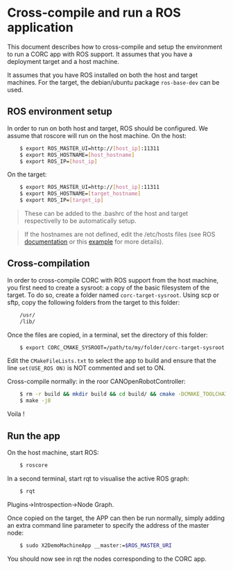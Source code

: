 # Cross-compile and run a ROS application

This document describes how to cross-compile and setup the environment to run a CORC app with ROS support. It assumes that you have a deployment target and a host machine.

It assumes that you have ROS installed on both the host and target machines. For the target, the debian/ubuntu package `ros-base-dev` can be used.

## ROS environment setup
In order to run on both host and target, ROS should be configured. We assume that roscore will run on the host machine.
On the host:
```bash
	$ export ROS_MASTER_UI=http://[host_ip]:11311
	$ export ROS_HOSTNAME=[host_hostname]
	$ export ROS_IP=[host_ip]
```
On the target:
```bash
	$ export ROS_MASTER_UI=http://[host_ip]:11311
	$ export ROS_HOSTNAME=[target_hostname]
	$ export ROS_IP=[target_ip]
```
>These can be added to the .bashrc of the host and target respectivelly to be automatically setup.

>If the hostnames are not defined, edit the /etc/hosts files (see ROS [documentation](http://wiki.ros.org/ROS/Tutorials/MultipleRemoteMachines) or this [example](https://github.com/mktk1117/six_wheel_robot/wiki/Communication-between-Raspberry-Pi-and-PC-\(ROS\)) for more details).


## Cross-compilation
In order to cross-compile CORC with ROS support from the host machine, you first need to create a sysroot: a copy of the basic filesystem of the target. To do so, create a folder named `corc-target-sysroot`. Using scp or sftp, copy the following folders from the target to this folder:
```bash
	/usr/
	/lib/
```

Once the files are copied, in a terminal, set the directory of this folder:
```bash
	$ export CORC_CMAKE_SYSROOT=/path/to/my/folder/corc-target-sysroot
```

Edit the `CMakeFileLists.txt` to select the app to build and ensure that the line `set(USE_ROS ON)` is NOT commented and set to ON.

Cross-compile normally: in the roor CANOpenRobotController:
```bash
	$ rm -r build && mkdir build && cd build/ && cmake -DCMAKE_TOOLCHAIN_FILE=../armhf.cmake ..
	$ make -j8
```
Voila !

## Run the app
On the host machine, start ROS:
```bash
	$ roscore
```
In a second terminal, start rqt to visualise the active ROS graph:
```bash
	$ rqt
```
Plugins->Introspection->Node Graph.

Once copied on the target, the APP can then be run normally, simply adding an extra command line parameter to specify the address of the master node:
```bash
	$ sudo X2DemoMachineApp __master:=$ROS_MASTER_URI
```

You should now see in rqt the nodes corresponding to the CORC app.